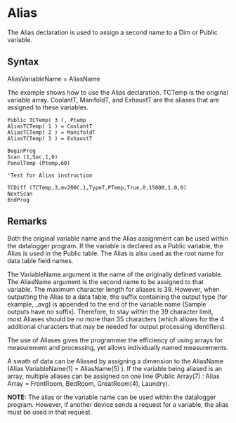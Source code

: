 # Alias

The Alias declaration is used to assign a second name to a Dim or Public variable.

## Syntax

AliasVariableName = AliasName

The example shows how to use the Alias declaration. TCTemp is the original variable array. CoolantT, ManifoldT, and ExhaustT are the aliases that are assigned to these variables.

```
Public TCTemp( 3 ), Ptemp
AliasTCTemp( 1 ) = CoolantT
AliasTCTemp( 2 ) = ManifoldT
AliasTCTemp( 3 ) = ExhaustT

BeginProg
Scan (1,Sec,1,0)
PanelTemp (Ptemp,60)

'Test for Alias instruction

TCDiff (TCTemp,3,mv200C,1,TypeT,PTemp,True,0,15000,1.0,0)
NextScan
EndProg
```

## Remarks

Both the original variable name and the Alias assignment can be used within the datalogger program. If the variable is declared as a Public variable, the Alias is used in the Public table. The Alias is also used as the root name for data table field names.

The VariableName argument is the name of the originally defined variable. The AliasName argument is the second name to be assigned to that variable. The maximum character length for aliases is 39. However, when outputting the Alias to a data table, the suffix containing the output type (for example, \_avg) is appended to the end of the variable name (Sample outputs have no suffix). Therefore, to stay within the 39 character limit, most Aliases should be no more than 35 characters (which allows for the 4 additional characters that may be needed for output processing identifiers).

The use of Aliases gives the programmer the efficiency of using arrays for measurement and processing, yet allows individually named measurements.

A swath of data can be Aliased by assigning a dimension to the AliasName (Alias VariableName(1) = AliasName(5) ). If the variable being aliased is an array, multiple aliases can be assigned on one line (Public Array(7) : Alias Array = FrontRoom, BedRoom, GreatRoom(4), Laundry).

**NOTE:** The alias or the variable name can be used within the datalogger program. However, if another device sends a request for a variable, the alias must be used in that request.
